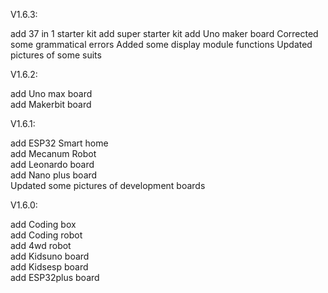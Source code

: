 V1.6.3:

add 37 in 1 starter kit
add super starter kit
add Uno maker board
Corrected some grammatical errors
Added some display module functions
Updated pictures of some suits

 V1.6.2:
 
add Uno max board<br> 
add Makerbit board

 V1.6.1:
 
add ESP32 Smart home<br> 
add Mecanum Robot<br> 
add Leonardo board<br> 
add Nano plus board<br> 
Updated some pictures of development boards

 V1.6.0:

add Coding box<br> 
add Coding robot<br> 
add 4wd robot<br> 
add Kidsuno board<br> 
add Kidsesp board<br> 
add ESP32plus board
